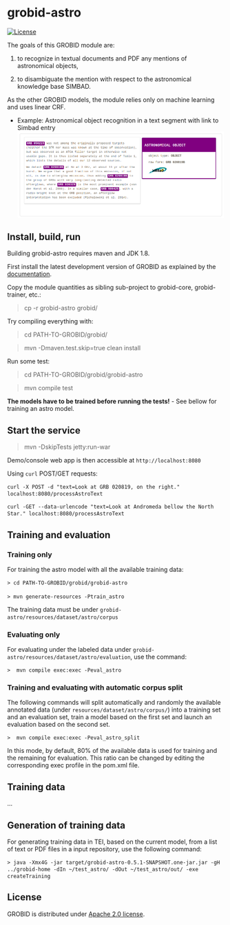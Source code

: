 # grobid-astro

[![License](http://img.shields.io/:license-apache-blue.svg)](http://www.apache.org/licenses/LICENSE-2.0.html)

The goals of this GROBID module are: 

1. to recognize in textual documents and PDF any mentions of astronomical objects,  

2. to disambiguate the mention with respect to the astronomical knowledge base SIMBAD. 

As the other GROBID models, the module relies only on machine learning and uses linear CRF. 

* Example: Astronomical object recognition in a text segment with link to Simbad entry
![grobid-astro](doc/screen01.png)

## Install, build, run

Building grobid-astro requires maven and JDK 1.8.  

First install the latest development version of GROBID as explained by the [documentation](http://grobid.readthedocs.org).

Copy the module quantities as sibling sub-project to grobid-core, grobid-trainer, etc.:
> cp -r grobid-astro grobid/

Try compiling everything with:
> cd PATH-TO-GROBID/grobid/

> mvn -Dmaven.test.skip=true clean install

Run some test: 
> cd PATH-TO-GROBID/grobid/grobid-astro

> mvn compile test

**The models have to be trained before running the tests!** - See bellow for training an astro model. 

## Start the service

> mvn -DskipTests jetty:run-war

Demo/console web app is then accessible at ```http://localhost:8080```

Using ```curl``` POST/GET requests:


```
curl -X POST -d "text=Look at GRB 020819, on the right." localhost:8080/processAstroText
```

```
curl -GET --data-urlencode "text=Look at Andromeda bellow the North Star." localhost:8080/processAstroText
```

## Training and evaluation

### Training only

For training the astro model with all the available training data:

```
> cd PATH-TO-GROBID/grobid/grobid-astro

> mvn generate-resources -Ptrain_astro
```

The training data must be under ```grobid-astro/resources/dataset/astro/corpus```

### Evaluating only

For evaluating under the labeled data under ```grobid-astro/resources/dataset/astro/evaluation```, use the command:

```
>  mvn compile exec:exec -Peval_astro
```

### Training and evaluating with automatic corpus split

The following commands will split automatically and randomly the available annotated data (under ```resources/dataset/astro/corpus/```) into a training set and an evaluation set, train a model based on the first set and launch an evaluation based on the second set. 

```
>  mvn compile exec:exec -Peval_astro_split
```

In this mode, by default, 80% of the available data is used for training and the remaining for evaluation. This ratio can be changed by editing the corresponding exec profile in the pom.xml file. 

## Training data
 
... 

## Generation of training data

For generating training data in TEI, based on the current model, from a list of text or PDF files in a input repository, use the following command: 

```
> java -Xmx4G -jar target/grobid-astro-0.5.1-SNAPSHOT.one-jar.jar -gH ../grobid-home -dIn ~/test_astro/ -dOut ~/test_astro/out/ -exe createTraining
```


## License

GROBID is distributed under [Apache 2.0 license](http://www.apache.org/licenses/LICENSE-2.0). 